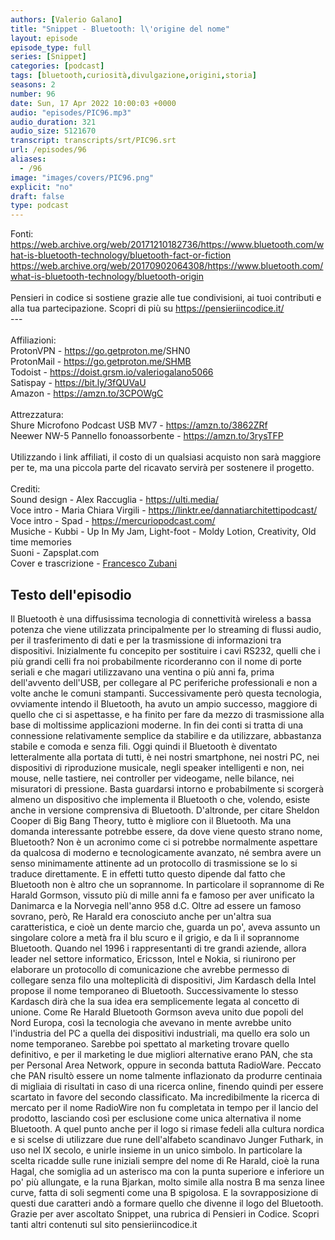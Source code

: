 ```yaml
---
authors: [Valerio Galano]
title: "Snippet - Bluetooth: l\'origine del nome"
layout: episode
episode_type: full
series: [Snippet]
categories: [podcast]
tags: [bluetooth,curiosità,divulgazione,origini,storia]
seasons: 2
number: 96
date: Sun, 17 Apr 2022 10:00:03 +0000
audio: "episodes/PIC96.mp3"
audio_duration: 321
audio_size: 5121670
transcript: transcripts/srt/PIC96.srt
url: /episodes/96
aliases: 
  - /96
image: "images/covers/PIC96.png"
explicit: "no"
draft: false
type: podcast
---
```

Fonti: <br /><a href="https://web.archive.org/web/20171210182736/https://www.bluetooth.com/what-is-bluetooth-technology/bluetooth-fact-or-fiction" rel="noopener">https://web.archive.org/web/20171210182736/https://www.bluetooth.com/what-is-bluetooth-technology/bluetooth-fact-or-fiction</a> <br /><a href="https://web.archive.org/web/20170902064308/https://www.bluetooth.com/what-is-bluetooth-technology/bluetooth-origin" rel="noopener">https://web.archive.org/web/20170902064308/https://www.bluetooth.com/what-is-bluetooth-technology/bluetooth-origin</a> <br /><br />Pensieri in codice si sostiene grazie alle tue condivisioni, ai tuoi contributi e alla tua partecipazione. Scopri di più su <a href="https://pensieriincodice.it/" rel="noopener">https://pensieriincodice.it/</a> <br />---<br /><br />Affiliazioni:<br />ProtonVPN - <a href="https://go.getproton.me" rel="noopener">https://go.getproton.me</a>/SHN0 <br />ProtonMail - <a href="https://go.getproton.me/SHMB" rel="noopener">https://go.getproton.me/SHMB</a> <br />Todoist - <a href="https://doist.grsm.io/valeriogalano5066" rel="noopener">https://doist.grsm.io/valeriogalano5066</a> <br />Satispay - <a href="https://bit.ly/3fQUVaU" rel="noopener">https://bit.ly/3fQUVaU</a> <br />Amazon - <a href="https://amzn.to/3CPOWgC" rel="noopener">https://amzn.to/3CPOWgC</a> <br /><br />Attrezzatura:<br />Shure Microfono Podcast USB MV7 - <a href="https://amzn.to/3862ZRf" rel="noopener">https://amzn.to/3862ZRf</a> <br />Neewer NW-5 Pannello fonoassorbente - <a href="https://amzn.to/3rysTFP" rel="noopener">https://amzn.to/3rysTFP</a> <br /><br />Utilizzando i link affiliati, il costo di un qualsiasi acquisto non sarà maggiore per te, ma una piccola parte del ricavato servirà per sostenere il progetto.<br /><br />Crediti:<br />Sound design - Alex Raccuglia - <a href="https://ulti.media/" rel="noopener">https://ulti.media/</a> <br />Voce intro - Maria Chiara Virgili - <a href="https://linktr.ee/dannatiarchitettipodcast/" rel="noopener">https://linktr.ee/dannatiarchitettipodcast/</a>  <br />Voce intro - Spad - <a href="https://mercuriopodcast.com/" rel="noopener">https://mercuriopodcast.com/</a> <br />Musiche - Kubbi - Up In My Jam, Light-foot - Moldy Lotion, Creativity, Old time memories<br />Suoni - Zapsplat.com<br />Cover e trascrizione - <a href="https://it.linkedin.com/in/francesco-zubani-5957081a6" rel="noopener">Francesco Zubani</a>

<!-- more -->

## Testo dell'episodio

Il Bluetooth è una diffusissima tecnologia di connettività wireless a bassa potenza
che viene utilizzata principalmente per lo streaming di flussi audio, per il trasferimento
di dati e per la trasmissione di informazioni tra dispositivi.
Inizialmente fu concepito per sostituire i cavi RS232, quelli che i più grandi celli
fra noi probabilmente ricorderanno con il nome di porte seriali e che magari utilizzavano
una ventina o più anni fa, prima dell'avvento dell'USB, per collegare al PC periferiche
professionali e non a volte anche le comuni stampanti.
Successivamente però questa tecnologia, ovviamente intendo il Bluetooth, ha avuto un ampio successo,
maggiore di quello che ci si aspettasse, e ha finito per fare da mezzo di trasmissione
alla base di moltissime applicazioni moderne.
In fin dei conti si tratta di una connessione relativamente semplice da stabilire e da
utilizzare, abbastanza stabile e comoda e senza fili.
Oggi quindi il Bluetooth è diventato letteralmente alla portata di tutti, è nei nostri smartphone,
nei nostri PC, nei dispositivi di riproduzione musicale, negli speaker intelligenti e non,
nei mouse, nelle tastiere, nei controller per videogame, nelle bilance, nei misuratori
di pressione.
Basta guardarsi intorno e probabilmente si scorgerà almeno un dispositivo che implementa
il Bluetooth o che, volendo, esiste anche in versione comprensiva di Bluetooth.
D'altronde, per citare Sheldon Cooper di Big Bang Theory, tutto è migliore con il
Bluetooth.
Ma una domanda interessante potrebbe essere, da dove viene questo strano nome, Bluetooth?
Non è un acronimo come ci si potrebbe normalmente aspettare da qualcosa di moderno e tecnologicamente
avanzato, né sembra avere un senso minimamente attinente ad un protocollo di trasmissione
se lo si traduce direttamente.
E in effetti tutto questo dipende dal fatto che Bluetooth non è altro che un soprannome.
In particolare il soprannome di Re Harald Gormson, vissuto più di mille anni fa e famoso
per aver unificato la Danimarca e la Norvegia nell'anno 958 d.C.
Oltre ad essere un famoso sovrano, però, Re Harald era conosciuto anche per un'altra
sua caratteristica, e cioè un dente marcio che, guarda un po', aveva assunto un singolare
colore a metà fra il blu scuro e il grigio, e da lì il soprannome Bluetooth.
Quando nel 1996 i rappresentanti di tre grandi aziende, allora leader nel settore informatico,
Ericsson, Intel e Nokia, si riunirono per elaborare un protocollo di comunicazione che
avrebbe permesso di collegare senza filo una molteplicità di dispositivi, Jim Kardasch
della Intel propose il nome temporaneo di Bluetooth.
Successivamente lo stesso Kardasch dirà che la sua idea era semplicemente legata al concetto
di unione.
Come Re Harald Bluetooth Gormson aveva unito due popoli del Nord Europa, così la tecnologia
che avevano in mente avrebbe unito l'industria del PC a quella dei dispositivi industriali,
ma quello era solo un nome temporaneo.
Sarebbe poi spettato al marketing trovare quello definitivo, e per il marketing le
due migliori alternative erano PAN, che sta per Personal Area Network, oppure in seconda
battuta RadioWare.
Peccato che PAN risultò essere un nome talmente inflazionato da produrre centinaia di migliaia
di risultati in caso di una ricerca online, finendo quindi per essere scartato in favore
del secondo classificato.
Ma incredibilmente la ricerca di mercato per il nome RadioWire non fu completata in tempo
per il lancio del prodotto, lasciando così per esclusione come unica alternativa il nome
Bluetooth.
A quel punto anche per il logo si rimase fedeli alla cultura nordica e si scelse di utilizzare
due rune dell'alfabeto scandinavo Junger Futhark, in uso nel IX secolo, e unirle insieme
in un unico simbolo.
In particolare la scelta ricadde sulle rune iniziali sempre del nome di Re Harald, cioè
la runa Hagal, che somiglia ad un asterisco ma con la punta superiore e inferiore un po'
più allungate, e la runa Bjarkan, molto simile alla nostra B ma senza linee curve, fatta
di soli segmenti come una B spigolosa.
E la sovrapposizione di questi due caratteri andò a formare quello che divenne il logo
del Bluetooth.
Grazie per aver ascoltato Snippet, una rubrica di Pensieri in Codice.
Scopri tanti altri contenuti sul sito pensieriincodice.it

